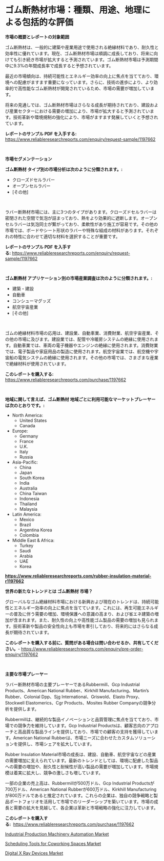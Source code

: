 <p><h1>ゴム断熱材市場：種類、用途、地理による包括的な評価</h1></p><p><strong>市場の概要とレポートの対象範囲</strong></p>
<p><p>ゴム断熱材は、一般的に建築や産業用途で使用される絶縁材料であり、耐久性と効率性に優れています。現在、ゴム断熱材市場は順調に成長しており、将来に向けても引き続き市場が拡大すると予測されています。ゴム断熱材市場は予測期間中に9.3%の年間成長率で成長すると予想されています。</p><p>最近の市場傾向は、持続可能性とエネルギー効率の向上に焦点を当てており、環境への配慮がますます重要になっています。さらに、技術の進歩により、より効率的で高性能なゴム断熱材が開発されているため、市場の需要が増加しています。</p><p>将来の見通しでは、ゴム断熱材市場はさらなる成長が期待されており、建設および産業セクターにおける需要の増加により、市場が拡大すると予測されています。技術革新や環境規制の強化により、市場がますます発展していくと予想されています。</p></p>
<p><strong>レポートのサンプル PDF を入手する:</strong> <a href="https://www.reliableresearchreports.com/enquiry/request-sample/1197662">https://www.reliableresearchreports.com/enquiry/request-sample/1197662</a></p>
<p>&nbsp;</p>
<p><strong>市場セグメンテーション</strong></p>
<p><strong>ゴム断熱材 タイプ別の市場分析は次のように分類されます。:</strong></p>
<p><ul><li>クローズドセルラバー</li><li>オープンセルラバー</li><li>[その他]</li></ul></p>
<p>&nbsp;</p>
<p><p>ラバー断熱材市場には、主に3つのタイプがあります。クローズドセルラバーは密閉された空間で気泡が詰まっており、熱をより効果的に遮断します。オープンセルラバーは気泡同士が繋がっており、柔軟性があり施工が容易です。その他の市場では、ボードやシート形状のラバーや特殊な組成の材料があります。それぞれの特性に合わせて適切な材料を選択することが重要です。</p></p>
<p><strong>レポートのサンプル PDF を入手する:</strong>&nbsp;<a href="https://www.reliableresearchreports.com/enquiry/request-sample/1197662">https://www.reliableresearchreports.com/enquiry/request-sample/1197662</a></p>
<p>&nbsp;</p>
<p><strong> ゴム断熱材 アプリケーション別の市場産業調査は次のように分類されます。:</strong></p>
<p><ul><li>建築・建設</li><li>自動車</li><li>コンシューマグッズ</li><li>航空宇宙産業</li><li>[その他]</li></ul></p>
<p>&nbsp;</p>
<p><p>ゴムの絶縁材料市場の応用は、建設業、自動車業、消費財業、航空宇宙産業、その他の市場に及びます。建設業では、配管や冷暖房システムの絶縁に使用されます。自動車業では、車両の電子機器やエンジンの絶縁に使用されます。消費財業では、電子製品や家庭用品の製造に使用されます。航空宇宙業では、航空機や宇宙船の電気システムの絶縁に使用されます。その他の市場では、さまざまな産業で絶縁材料が使用されています。</p></p>
<p><strong>このレポートを購入する:</strong>&nbsp; <a href="https://www.reliableresearchreports.com/purchase/1197662">https://www.reliableresearchreports.com/purchase/1197662</a></p>
<p>&nbsp;</p>
<p><strong>地域に関して言えば、ゴム断熱材 地域ごとに利用可能なマーケットプレーヤーは次のとおりです。:</strong></p>
<p><ul>
    <li>
        North America:
        <ul>
            <li>United States</li>
            <li>Canada</li>
        </ul>
    </li>
    <li>
        Europe:
        <ul>
            <li>Germany</li>
            <li>France</li>
            <li>U.K.</li>
            <li>Italy</li>
            <li>Russia</li>
        </ul>
    </li>
    <li>
        Asia-Pacific:
        <ul>
            <li>China</li>
            <li>Japan</li>
            <li>South Korea</li>
            <li>India</li>
            <li>Australia</li>
            <li>China Taiwan</li>
            <li>Indonesia</li>
            <li>Thailand</li>
            <li>Malaysia</li>
        </ul>
    </li>
    <li>
        Latin America:
        <ul>
            <li>Mexico</li>
            <li>Brazil</li>
            <li>Argentina Korea</li>
            <li>Colombia</li>
        </ul>
    </li>
    <li>
        Middle East & Africa:
        <ul>
            <li>Turkey</li>
            <li>Saudi</li>
            <li>Arabia</li>
            <li>UAE</li>
            <li>Korea</li>
        </ul>
    </li>
    </ul></p>
<p><strong><a href="https://www.reliableresearchreports.com/rubber-insulation-material-r1197662">https://www.reliableresearchreports.com/rubber-insulation-material-r1197662</a></strong>&nbsp;</p>
<p><strong>世界の新たなトレンドとは ゴム断熱材 市場？</strong></p>
<p><p>グローバルなゴム絶縁材料市場における新興および現在のトレンドは、持続可能性とエネルギー効率の向上に焦点を当てています。これには、再生可能エネルギーの普及に伴う需要の増加、環境保護への意識の高まり、および省エネ建築の増加が含まれます。また、耐久性の向上や高性能ゴム製品の需要の増加も見られます。技術革新や製品の安全性向上も市場を牽引しており、将来的にはさらなる成長が期待されています。</p></p>
<p><strong>このレポートを購入する前に、質問がある場合は問い合わせるか、共有してください。</strong>- <a href="https://www.reliableresearchreports.com/enquiry/pre-order-enquiry/1197662">https://www.reliableresearchreports.com/enquiry/pre-order-enquiry/1197662</a></p>
<p>&nbsp;</p>
<p><strong>主要な市場プレーヤー</strong></p>
<p><p>ラバー断熱材市場の主要プレーヤーであるRubbermill、Gcp Industrial Products、American National Rubber、Kirkhill Manufacturing、Martin’s Rubber、Colonial Dpp、Sjg International、Griswold、Elasto Proxy、Stockwell Elastomerics、Cgr Products、Mosites Rubber Companyの競争分析を提供します。</p><p>Rubbermillは、継続的な製品イノベーションと品質管理に焦点を当てており、市場での競争力を維持しています。Gcp Industrial Productsは、顧客志向のアプローチと高品質な製品ラインを提供しており、市場での顧客の支持を獲得しています。American National Rubberは、市場ニーズに合わせたカスタムソリューションを提供し、市場シェアを拡大しています。</p><p>Rubber Insulation Material市場の成長は、建設、自動車、航空宇宙などの産業の需要増加に支えられています。最新のトレンドとしては、環境に配慮した製品への需要の増加や、耐久性と耐候性が高い製品の需要が増加しています。市場規模は着実に拡大し、競争の激しさも増しています。</p><p>一部の企業の売上高は、Rubbermillが500万ドル、Gcp Industrial Productsが700万ドル、American National Rubberが600万ドル、Kirkhill Manufacturingが800万ドルであると推定されています。これらの企業は、独自の競争戦略と製品ポートフォリオを活用して市場でのリーダーシップを築いています。市場の成長と需要の拡大を見越して、各企業は革新と市場戦略の強化に注力しています。</p></p>
<p><strong>このレポートを購入する:</strong>&nbsp;&nbsp;<a href="https://www.reliableresearchreports.com/purchase/1197662">https://www.reliableresearchreports.com/purchase/1197662</a></p>
<p><p><a href="https://www.linkedin.com/pulse/insights-industrial-production-machinery-automation-market-size-tpe7f?trackingId=oLUJbRwY7%2FDLZKbYEPKTIg%3D%3D">Industrial Production Machinery Automation Market</a></p><p><a href="https://www.linkedin.com/pulse/scheduling-tools-coworking-spaces-market-centers-aspects-growth-inaof?trackingId=gam5E4Ey8LUxf2jGdvZ6DQ%3D%3D">Scheduling Tools for Coworking Spaces Market</a></p><p><a href="https://github.com/santosh758595/Market-Research-Report-List-4/blob/main/digital-x-ray-devices-market.md">Digital X Ray Devices Market</a></p></p>